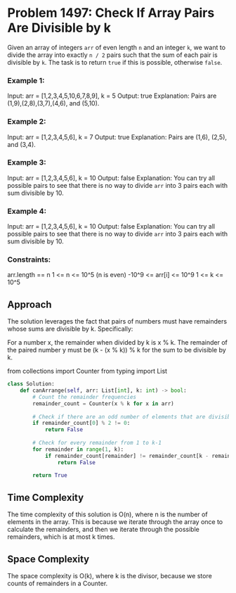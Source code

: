 # Problem 1497: Check If Array Pairs Are Divisible by k
Given an array of integers `arr` of even length `n` and an integer `k`, we want to divide the array into exactly `n / 2` pairs such that the sum of each pair is divisible by `k`. The task is to return `true` if this is possible, otherwise `false`.

### Example 1:

Input: arr = [1,2,3,4,5,10,6,7,8,9], k = 5
Output: true
Explanation: Pairs are (1,9),(2,8),(3,7),(4,6), and (5,10).

### Example 2:
Input: arr = [1,2,3,4,5,6], k = 7
Output: true
Explanation: Pairs are (1,6), (2,5), and (3,4).

### Example 3:
Input: arr = [1,2,3,4,5,6], k = 10
Output: false
Explanation: You can try all possible pairs to see that there is no way to divide `arr` into 3 pairs each with sum divisible by 10.

### Example 4:
Input: arr = [1,2,3,4,5,6], k = 10
Output: false
Explanation: You can try all possible pairs to see that there is no way to divide `arr` into 3 pairs each with sum divisible by 10.

### Constraints:
arr.length == n
1 <= n <= 10^5 (n is even)
-10^9 <= arr[i] <= 10^9
1 <= k <= 10^5

<h2> Approach </h2>

The solution leverages the fact that pairs of numbers must have remainders whose sums are divisible by k. Specifically:

For a number x, the remainder when divided by k is x % k.
The remainder of the paired number y must be (k - (x % k)) % k for the sum to be divisible by k.

from collections import Counter
from typing import List

```python
class Solution:
    def canArrange(self, arr: List[int], k: int) -> bool:
        # Count the remainder frequencies
        remainder_count = Counter(x % k for x in arr)
        
        # Check if there are an odd number of elements that are divisible by k
        if remainder_count[0] % 2 != 0:
            return False
        
        # Check for every remainder from 1 to k-1
        for remainder in range(1, k):
            if remainder_count[remainder] != remainder_count[k - remainder]:
                return False
        
        return True
```
<h2>Time Complexity</h2>

The time complexity of this solution is O(n), where n is the number of elements in the array. This is because we iterate through the array once to calculate the remainders, and then we iterate through the possible remainders, which is at most k times.

<h2>Space Complexity</h2>

The space complexity is O(k), where k is the divisor, because we store counts of remainders in a Counter.

